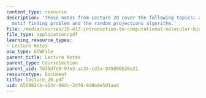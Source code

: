 ```yaml
---
content_type: resource
description: 'These notes from Lecture 20 cover the following topics: approaches to
  motif finding problem and the random projections algorithm.'
file: /media/courses/18-417-introduction-to-computational-molecular-biology-fall-2004/656982cba13c06dc2df69d8a9e5d1aad_lecture_20.pdf
file_type: application/pdf
learning_resource_types:
- Lecture Notes
ocw_type: OCWFile
parent_title: Lecture Notes
parent_type: CourseSection
parent_uid: 7d35d7d9-97e3-ac34-cd3a-945090b26e21
resourcetype: Document
title: lecture_20.pdf
uid: 656982cb-a13c-06dc-2df6-9d8a9e5d1aad
---
```

